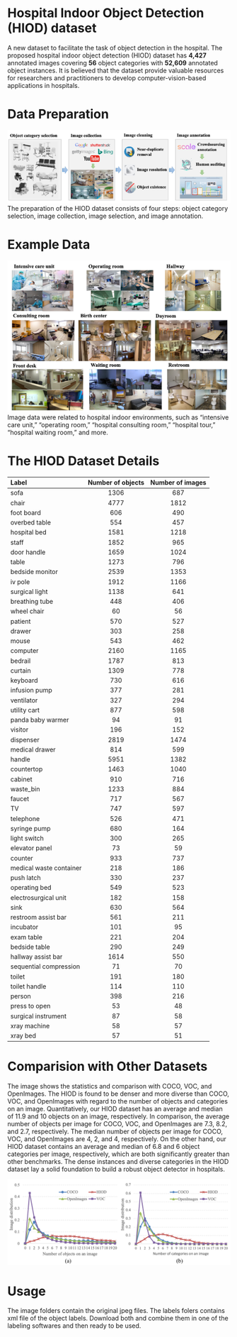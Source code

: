 # Hospital Indoor Object Detection (HIOD) dataset

A new dataset to facilitate the task of
object detection in the hospital. The proposed
hospital indoor object detection (HIOD) dataset has **4,427** annotated images covering **56** object
categories with **52,609** annotated object instances. It is believed that
the dataset provide valuable resources for researchers and practitioners to develop
computer-vision-based applications in hospitals.

# Data Preparation

![alt text](https://github.com/Wangmmstar/Hospital_Scene_Data/blob/main/readme/dataset_preparation.png?raw=true)
The preparation of the HIOD dataset consists of four steps: object
category selection, image collection, image selection, and image annotation.

# Example Data

![alt text](https://github.com/Wangmmstar/Hospital_Scene_Data/blob/main/readme/example_indoor_scenes.png?raw=true)
Image data were related to hospital
indoor environments, such as “intensive care unit,” “operating room,” “hospital consulting room,”
“hospital tour,” “hospital waiting room,” and more.

# The HIOD Dataset Details 

| Label        | Number of objects       | Number of images         |
| :---         |     :-----:               |     :-----:                | 
| sofa         | 1306              | 687    |
| chair        | 4777              | 1812     |
| foot board   | 606               | 490     |
| overbed table| 554              | 457     |
| hospital bed | 1581       | 1218     |
| staff        | 1852       | 965      |
| door handle  | 1659      | 1024     |
| table        | 1273      | 796     |
| bedside monitor| 2539       | 1353     |
| iv pole      | 1912      | 1166     |
| surgical light| 1138      | 641     |
| breathing tube| 448       | 406      |
| wheel chair  | 60       | 56     |
| patient      | 570      | 527     |
| drawer       | 303       | 258     |
| mouse        | 543      | 462     |
| computer     | 2160     | 1165    |
| bedrail      | 1787     | 813    |
| curtain      | 1309     | 778    |
| keyboard     | 730     | 616    |
| infusion pump| 377     | 281    |
| ventilator   | 327     | 294    |
| utility cart | 877     | 598    |
| panda baby warmer | 94 | 91    |
| visitor      | 196     | 152    |
| dispenser    | 2819     | 1474    |
| medical drawer| 814      | 599     |
| handle       | 5951     | 1382    |
| countertop   | 1463      | 1040    |
| cabinet      | 910     | 716    |
| waste_bin    | 1233     | 884    |
| faucet       | 717     | 567    |
| TV           | 747      | 597    |
| telephone    | 526     | 471    |
| syringe pump | 680     | 164    |
| light switch | 300      | 265    |
| elevator panel | 73      | 59    |
| counter      | 933      | 737    |
| medical waste container | 218  | 186    |
| push latch   | 330      | 237    |
|  operating bed | 549     | 523    |
| electrosurgical unit | 182 | 158    |
| sink         | 630     | 564    |
| restroom assist bar | 561 | 211    |
| incubator    | 101     | 95    |
| exam table   | 221     | 204    |
| bedside table | 290     | 249    |
| hallway assist bar| 1614 | 550    |
| sequential compression | 71 | 70    |
| toilet       | 191     | 180    |
| toilet handle| 114     | 110    |
| person       | 398     | 216    |
| press to open | 53     | 48    |
| surgical instrument | 87 | 58    |
| xray machine | 58      | 57    |
| xray bed     | 57     | 51    |


# Comparision with Other Datasets
The image shows the statistics and comparison with COCO, VOC, and OpenImages. The HIOD is found to be denser and more diverse than COCO,
VOC, and OpenImages with regard to the number of objects and categories on an image. Quantitatively, our HIOD dataset has an average and median of 11.9 and 10 objects on an image, respectively. In comparison, the average number of objects per image for COCO, VOC, and OpenImages are 7.3, 8.2, and 2.7, respectively. The median number of objects per image for
COCO, VOC, and OpenImages are 4, 2, and 4, respectively. On the other hand, our HIOD dataset
contains an average and median of 6.8 and 6 object categories per image, respectively, which are
both significantly greater than other benchmarks. The dense instances and diverse categories in the
HIOD dataset lay a solid foundation to build a robust object detector in hospitals.

![alt text](https://github.com/Wangmmstar/Hospital_Scene_Data/blob/main/readme/dataset_comparasion.png?raw=true)


# Usage

The image folders contain the original jpeg files. The labels folers contains xml file of the object labels. Download both and combine them in one of the labeling softwares and then ready to be used. 

